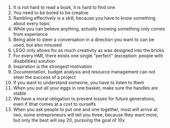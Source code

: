 1. It is not hard to read a book, it is hard to find one
1. You need to be bored to be creative 
1. Rambling effectively is a skill, because you have to know something about every topic
1. While you can believe anything, actually knowing something only comes from experience
1. Being able to steer a conversation in a direction you want to can be used, but also misused
1. LEGO only allows for as much creativity as was designed into the bricks
1. For every HMI, there exists one single "perfect" (exception: people with disabilities) solution
1. Inspiration is the strongest motivation
1. Documentation, budget analysis and resource management can not steer the success of a project
1. If you want to understand someone, you have to listen to them
1. When you put all your eggs in one basket, make sure the handles are stable
1. We have a moral obligation to prevent losses for future generations, even if ithat comes at a cost to ourselfs
1. When you ask people to put one and one together, most will arrive at two, some entrepreneurs will tell you three, because they want more, but only the best will say 20, pursuing the goal of 10x
